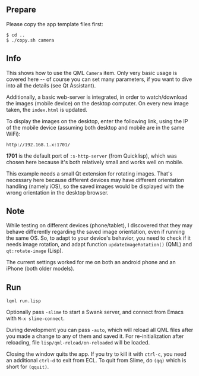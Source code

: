 
Prepare
-------

Please copy the app template files first:
```
$ cd ..
$ ./copy.sh camera
```


Info
----

This shows how to use the QML `Camera` item. Only very basic usage is covered
here -- of course you can set many parameters, if you want to dive into all the
details (see Qt Assistant).

Additionally, a basic web-server is integrated, in order to watch/download the
images (mobile device) on the desktop computer. On every new image taken, the
`index.html` is updated.

To display the images on the desktop, enter the following link, using the IP of
the mobile device (assuming both desktop and mobile are in the same WiFi):

```
http://192.168.1.x:1701/
```
**1701** is the default port of `:s-http-server` (from Quicklisp), which was
chosen here because it's both relatively small and works well on mobile.

This example needs a small Qt extension for rotating images. That's necessary
here because different devices may have different orientation handling (namely
iOS), so the saved images would be displayed with the wrong orientation in the
desktop browser.



Note
----

While testing on different devices (phone/tablet), I discovered that they may
behave differently regarding the saved image orientation, even if running the
same OS. So, to adapt to your device's behavior, you need to check if it needs
image rotation, and adapt function `updateImageRotation()` (QML) and
`qt:rotate-image` (Lisp).

The current settings worked for me on both an android phone and an iPhone (both
older models).



Run
---
```
lqml run.lisp
```
Optionally pass `-slime` to start a Swank server, and connect from Emacs with
`M-x slime-connect`.

During development you can pass `-auto`, which will reload all QML files after
you made a change to any of them and saved it. For re-initialization after
reloading, file `lisp/qml-reload/on-reloaded` will be loaded.

Closing the window quits the app. If you try to kill it with `ctrl-c`, you need
an additional `ctrl-d` to exit from ECL. To quit from Slime, do `(qq)` which is
short for `(qquit)`.

